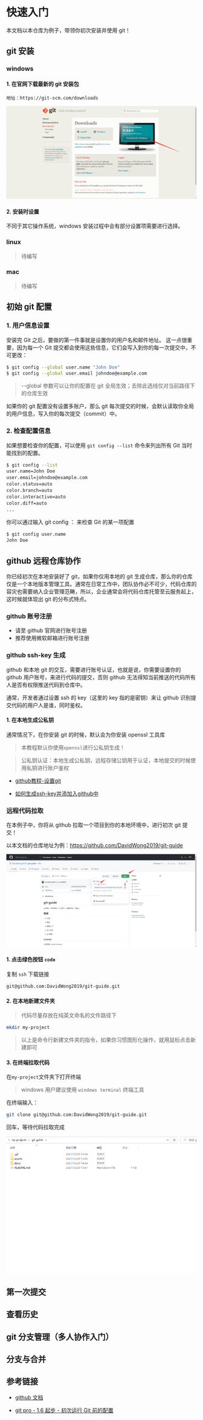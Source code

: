 # 快速入门

本文档以本仓库为例子，带领你初次安装并使用 git！

## git 安装

### windows

#### 1. 在官网下载最新的 git 安装包

```text
地址：https://git-scm.com/downloads
```

![git官网下载](../assets\images\git-website.jpg)

#### 2. 安装时设置

不同于其它操作系统，windows 安装过程中会有部分设置项需要进行选择。

### linux

> 待编写

### mac

> 待编写

## 初始 git 配置

### 1. 用户信息设置

安装完 Git 之后，要做的第一件事就是设置你的用户名和邮件地址。 这一点很重要，因为每一个 Git 提交都会使用这些信息，它们会写入到你的每一次提交中，不可更改：

```bash
$ git config --global user.name "John Doe"
$ git config --global user.email johndoe@example.com
```

> --global 参数可以让你的配置在 git 全局生效；去除此选线仅对当前路径下的仓库生效

如果你的 git 配置没有设置多账户，那么 git 每次提交的时候，会默认读取你全局的用户信息，写入你的每次提交（commit）中。

### 2. 检查配置信息

如果想要检查你的配置，可以使用 `git config --list` 命令来列出所有 Git 当时能找到的配置。

```bash
$ git config --list
user.name=John Doe
user.email=johndoe@example.com
color.status=auto
color.branch=auto
color.interactive=auto
color.diff=auto
...
```

你可以通过输入 git config <key>： 来检查 Git 的某一项配置

```bash
$ git config user.name
John Doe

```

## github 远程仓库协作

你已经初次在本地安装好了 git，如果你仅用本地的 git 生成仓库，那么你的仓库仅是一个本地版本管理工具。通常在日常工作中，团队协作必不可少，代码仓库的容灾也需要纳入企业管理范畴，所以，企业通常会将代码仓库托管至云服务起上，这时候就体现出 git 的分布式特点。

### github 账号注册

- 请至 github 官网进行账号注册
- 推荐使用微软邮箱进行账号注册

### github ssh-key 生成

github 和本地 git 的交互，需要进行账号认证，也就是说，你需要设置你的 github 用户账号，来进行代码的提交，否则 github 无法得知当前推送的代码所有人是否有权限推送代码到仓库中。

通常，开发者通过设置 ssh 的 key（这里的 key 指的是密钥）来让 github 识别提交代码的用户人是谁，同时鉴权。

#### 1. 在本地生成公私钥

通常情况下，在你安装 git 的时候，默认会为你安装 openssl 工具库

> 本教程默认你使用`openssl`进行公私钥生成！

> 公私钥认证：本地生成公私钥，远程存储公钥用于认证，本地提交的时候使用私钥进行账户鉴权

- [github教程-设置git](https://docs.github.com/cn/get-started/quickstart/set-up-git)

- [如何生成ssh-key并添加入github中](https://docs.github.com/cn/authentication/connecting-to-github-with-ssh/generating-a-new-ssh-key-and-adding-it-to-the-ssh-agent)



### 远程代码拉取

在本例子中，你将从 github 拉取一个项目到你的本地环境中，进行初次 git 提交！

以本文档的仓库地址为例：https://github.com/DavidWong2019/git-guide

![git官网下载](..\assets\images\github-resp.png)

#### 1. 点击绿色按钮 `code`

复制 `ssh` 下载链接

```bash
git@github.com:DavidWong2019/git-guide.git
```

#### 2. 在本地新建文件夹

> 代码尽量存放在纯英文命名的文件路径下

```bash
mkdir my-project
```

> 以上是命令行新建文件夹的指令，如果你习惯图形化操作，就用鼠标点击新建即可

#### 3. 在终端拉取代码

在`my-project`文件夹下打开终端

> windows 用户建议使用 `windows terminal` 终端工具

在终端输入：

```bash
git clone git@github.com:DavidWong2019/git-guide.git
```

回车，等待代码拉取完成

![git官网下载](..\assets\images\pull-success.png)

## 第一次提交

## 查看历史

## git 分支管理（多人协作入门）

## 分支与合并

## 参考链接

- [github 文档](https://docs.github.com/cn)

- [git pro - 1.6 起步 - 初次运行 Git 前的配置](https://git-scm.com/book/zh/v2/%E8%B5%B7%E6%AD%A5-%E5%88%9D%E6%AC%A1%E8%BF%90%E8%A1%8C-Git-%E5%89%8D%E7%9A%84%E9%85%8D%E7%BD%AE)
